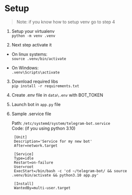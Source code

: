 # Setup

>Note: if you know how to setup venv go to step 4

1. Setup your virtualenv<br/>
`python -m venv .venv`

2. Next step activate it<br/>
 - On linux systems:<br/>
`source .venv/bin/activate`

 - On Windows:<br/>
`.venv\Scripts\activate`

3. Download required libs<br/>
`pip install -r requirements.txt`

4. Create .env file in `data\.env` with BOT_TOKEN

5. Launch bot in `app.py` file

6. Sample .service file
   
   Path: `/etc/systemd/system/telegram-bot.service` </br>
   Code: (if you using python 3.10)</br>
   ```
    [Unit]
    Description='Service for my new bot'
    After=network.target

    [Service]
    Type=idle
    Restart=on-failure
    User=root
    ExecStart=/bin/bash -c 'cd ~/telegram-bot/ && source .venv/bin/activate && python3.10 app.py'

    [Install]
    WantedBy=multi-user.target
   ```